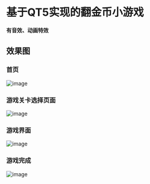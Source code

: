# 基于QT5实现的翻金币小游戏
**有音效、动画特效**
## 效果图
### 首页
![image](https://github.com/lxb-foxer/CoinFilpsGame/assets/75427939/f9f98b26-0862-40a9-a11d-54432b0b1f2e)
### 游戏关卡选择页面
![image](https://github.com/lxb-foxer/CoinFilpsGame/assets/75427939/8f91ff58-e18e-4172-96bf-c01749b20f60)
### 游戏界面
![image](https://github.com/lxb-foxer/CoinFilpsGame/assets/75427939/26f46863-cc66-4e35-8c3d-2c1626828e93)
### 游戏完成
![image](https://github.com/lxb-foxer/CoinFilpsGame/assets/75427939/7ce039e6-be32-4955-a982-1e23d51d2067)
